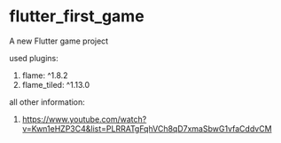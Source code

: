 # flutter_first_game

A new Flutter game project 

used plugins:

1. flame: ^1.8.2
2. flame_tiled: ^1.13.0

all other information:

1. https://www.youtube.com/watch?v=Kwn1eHZP3C4&list=PLRRATgFqhVCh8qD7xmaSbwG1vfaCddvCM
